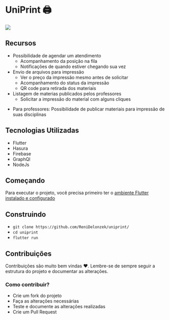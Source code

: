 # UniPrint 🖨

<img src="https://img.shields.io/github/license/ReniDelonzek/uniprint">

## Recursos

- Possibilidade de agendar um atendimento
  - Acompanhamento da posição na fila
  - Notificações de quando estiver chegando sua vez
- Envio de arquivos para impressão
  - Ver o preço da impressão mesmo antes de solicitar
  - Acompanhamento do status da impressão
  - QR code para retirada dos materiais
- Listagem de materias publicados pelos professores
  - Solicitar a impressão do material com alguns cliques
* Para professores: Possibilidade de publicar materiais para impressão de suas disciplinas

## Tecnologias Utilizadas

- Flutter
- Hasura
- Firebase
- GraphQl
- NodeJs

## Começando

Para executar o projeto, você precisa primeiro ter o <a href="https://flutter.dev/docs/get-started/install">ambiente Flutter instalado e configurado</a>

## Construindo

- `git clone https://github.com/ReniDelonzek/uniprint/`
- `cd uniprint`
- `flutter run`

## Contribuições

Contribuições são muito bem vindas ❤. Lembre-se de sempre seguir a estrutura do projeto e documentar as alterações.

### Como contribuir?

- Crie um fork do projeto
- Faça as alterações necessárias
- Teste e documente as alterações realizadas
- Crie um Pull Request
